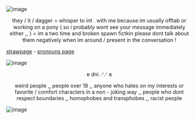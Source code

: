 ![image](https://github.com/user-attachments/assets/7ae6ab3b-96fe-4745-b4ee-335ac4a1f368)
<p align=center> they / it / dagger ⟡ whisper to int . with me because im usually offtab or working on a pony ( so i probably wont see your message immediately either ,, )
⟡  im a two time and broken spawn fictkin please dont talk about them negatively when im around / present in the conversation !

[strawpage](https://brokenspawnirl.straw.page) - [pronouns page](https://en.pronouns.page/@leveretinhiding)
  
![image](https://github.com/user-attachments/assets/34442a3d-101a-49a8-83d9-ba831e088f1b)
<p align=center> ʚ dni .ᐟ.ᐟ ɞ 

<p align=center> weird people ,, people over 18 ,, anyone who hates on my interests or favorite / comfort characters in a non - joking way ,, people who dont respect boundaries ,, homophobes and transphobes ,, racist people

![image](https://github.com/user-attachments/assets/0879db9b-b83e-4ea1-b5e5-60f7619288bf)
